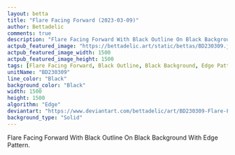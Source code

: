 ```yaml
---
layout: betta
title: "Flare Facing Forward (2023-03-09)"
author: Bettadelic
comments: true
description: "Flare Facing Forward With Black Outline On Black Background With Edge Pattern."
actpub_featured_image: "https://bettadelic.art/static/bettas/BD230309.jpg"
actpub_featured_image_width: 1500
actpub_featured_image_height: 1500
tags: [Flare Facing Forward, Black Outline, Black Background, Edge Pattern, March 2023]
unitName: "BD230309"
line_color: "Black"
background_color: "Black"
width: 1500
height: 1500
algorithm: "Edge"
deviantart: "https://www.deviantart.com/bettadelic/art/BD230309-Flare-Facing-Forward-2023-03-09-953058860"
background_type: "Solid"
---
```


Flare Facing Forward With Black Outline On Black Background With Edge Pattern.
